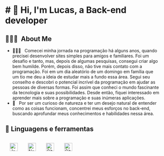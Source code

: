 <h1># 🌌 Hi, I'm Lucas, a Back-end developer </h1>
 
<h2> 👨🏻‍💻 &nbsp;About Me </h2>

- 👨🏻‍💻 &nbsp; Comecei minha jornada na programação há alguns anos, quando precisei desenvolver sites simples para amigos e familiares. Foi um desafio e tanto, mas, depois de algumas pesquisas, consegui criar algo bem humilde.
Porém, depois disso, não tive mais contato com a programação. Foi em um dia aleatório de um domingo em família que um tio me deu a ideia de estudar mais a fundo essa área. Segui seu conselho e descobri o potencial incrível da programação em ajudar as pessoas de diversas formas.
Foi assim que conheci o mundo fascinante da tecnologia e suas possibilidades. Desde então, fiquei interessado em aprender mais sobre a programação e suas inúmeras aplicações.
 - 💚 &nbsp; Por ser um curioso de natureza e ter um desejo natural de entender como as coisas funcionam, concentrei meus esforços no back-end, buscando aprofundar meus conhecimentos e habilidades nessa área.

 
<h2>🧰 Linguagens e ferramentas</h2>

<img align="left" alt="JavaScript" width="26px" style="padding:15px;" src="https://cdn.jsdelivr.net/gh/devicons/devicon/icons/javascript/javascript-plain.svg" />
<img align="left" alt="NodeJs" width="26px" style="padding:15px;" src="https://cdn.jsdelivr.net/gh/devicons/devicon/icons/nodejs/nodejs-plain.svg" />
<img align="left" alt="Git" width="26px" style="padding:15px;" src="https://cdn.jsdelivr.net/gh/devicons/devicon/icons/git/git-original.svg" />
<img align="left" alt="GitHub" width="26px" style="padding:15px;" src="https://cdn.jsdelivr.net/gh/devicons/devicon/icons/github/github-original.svg" />
<br />
<br />


